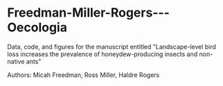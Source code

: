 # Freedman-Miller-Rogers---Oecologia

Data, code, and figures for the manuscript entitled "Landscape-level bird loss increases the prevalence of honeydew-producing insects and non-native ants"

Authors: Micah Freedman, Ross Miller, Haldre Rogers
